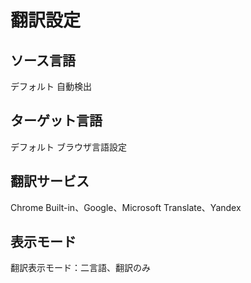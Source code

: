 # 翻訳設定

## ソース言語

デフォルト 自動検出

## ターゲット言語

デフォルト ブラウザ言語設定

## 翻訳サービス

Chrome Built-in、Google、Microsoft Translate、Yandex

## 表示モード

翻訳表示モード：二言語、翻訳のみ
